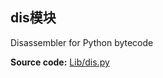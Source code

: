 ## dis模块

Disassembler for Python bytecode

**Source code:** [Lib/dis.py](https://github.com/python/cpython/tree/3.9/Lib/dis.py)